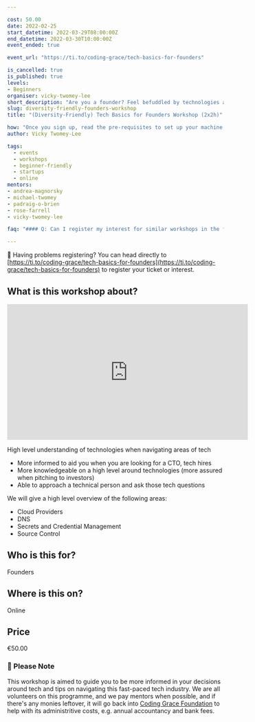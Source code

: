 ```yaml
---

cost: 50.00
date: 2022-02-25
start_datetime: 2022-03-29T08:00:00Z
end_datetime: 2022-03-30T10:00:00Z
event_ended: true

event_url: "https://ti.to/coding-grace/tech-basics-for-founders"

is_cancelled: true
is_published: true
levels:
- Beginners
organiser: vicky-twomey-lee
short_description: "Are you a founder? Feel befuddled by technologies and their terms as you are figuring out if you need a CTO, technical team in-house or out-sourcing it? Coding Grace Foundation is delighted to present a virtual foundational workshops to help alleviate those fears of asking and discussing about technology as you build and expand your business to the next level. Each session is 2 hours."
slug: diversity-friendly-founders-workshop
title: "(Diversity-Friendly) Tech Basics for Founders Workshop (2x2h)"

how: "Once you sign up, read the pre-requisites to set up your machine, any questions, email [workshops@codinggrace.com](mailto:workshops@codinggrace.com). In the meantime, you will receive a link and details on videos to view before the workshop, and how to join the session and we will make sure everyone is setup before we proceed with the workshop. And ask questions at any time during the workshop, we have mentors on hand to help you."
author: Vicky Twomey-Lee

tags:
  - events
  - workshops
  - beginner-friendly
  - startups
  - online
mentors:
- andrea-magnorsky
- michael-twomey
- padraig-o-brien
- rose-farrell
- vicky-twomey-lee

faq: "#### Q: Can I register my interest for similar workshops in the future if I can't make it to this one?\n Yes, head over to our [ticket page and register your interest instead](https://ti.to/coding-grace/tech-basics-for-founders)."

---
```


📌 Having problems registering? You can head directly to [https://ti.to/coding-grace/tech-basics-for-founders](https://ti.to/coding-grace/tech-basics-for-founders) to register your ticket or interest.

## What is this workshop about?

<iframe width="560" height="315" src="https://www.youtube.com/embed/QhKdrCmc5rQ" title="YouTube video player" frameborder="0" allow="accelerometer; autoplay; clipboard-write; encrypted-media; gyroscope; picture-in-picture" allowfullscreen></iframe>

High level understanding of technologies when navigating areas of tech

* More informed to aid you when you are looking for a CTO, tech hires
* More knowledgeable on a high level around technologies (more assured when pitching to investors)
* Able to approach a technical person and ask those tech questions 

We will give a high level overview of the following areas:

* Cloud Providers
* DNS
* Secrets and Credential Management
* Source Control

## Who is this for?
Founders

## Where is this on?
Online

## Price
€50.00

### 📍 Please Note

This workshop is aimed to guide you to be more informed in your decisions around tech and tips on navigating this fast-paced tech industry. We are all volunteers on this programme, and we pay mentors when possible, and if there's any monies leftover, it will go back into [Coding Grace Foundation](https://codinggrace.com) to help with its administritive costs, e.g. annual accountancy and bank fees.



